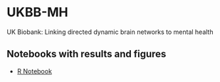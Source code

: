 # UKBB-MH

UK Biobank: Linking directed dynamic brain networks to mental health

## Notebooks with results and figures
- [R Notebook](https://rawgit.com/schw4b/UKBB-MH/master/results/UKBB-MH.nb.html)

